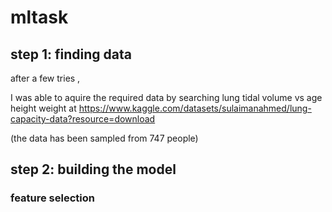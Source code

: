 # mltask

## step 1: finding data
after a few tries ,

I was able to aquire the required data by searching lung tidal volume vs age height weight at https://www.kaggle.com/datasets/sulaimanahmed/lung-capacity-data?resource=download

(the data has been sampled from 747 people)

## step 2: building the model 
### feature selection

